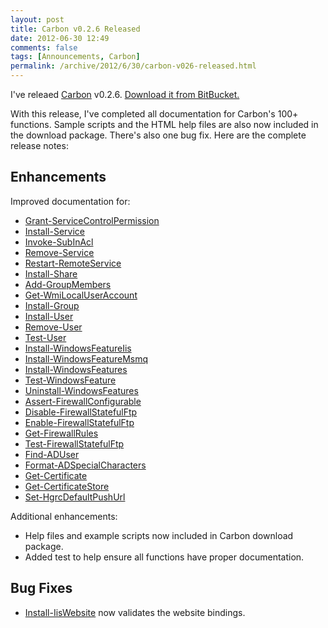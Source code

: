 ```yaml
---
layout: post
title: Carbon v0.2.6 Released
date: 2012-06-30 12:49
comments: false
tags: [Announcements, Carbon]
permalink: /archive/2012/6/30/carbon-v026-released.html
---
```

I've releaed [Carbon](http://get-carbon.org) v0.2.6.  [Download it from BitBucket.](https://bitbucket.org/splatteredbits/carbon/downloads)  

With this release, I've completed all documentation for Carbon's 100+ functions.  Sample scripts and the HTML help files are also now included in the download package.  There's also one bug fix.  Here are the complete release notes:


## Enhancements
Improved documentation for:

 * [Grant-ServiceControlPermission](http://get-carbon.org/help/Grant-ServiceControlPermission.html)
 * [Install-Service](http://get-carbon.org/help/Install-Service.html)
 * [Invoke-SubInAcl](http://get-carbon.org/help/Invoke-SubInAcl.html)
 * [Remove-Service](http://get-carbon.org/help/Remove-Service.html)
 * [Restart-RemoteService](http://get-carbon.org/help/Restart-RemoteService.html)
 * [Install-Share](http://get-carbon.org/help/Install-Share.html)
 * [Add-GroupMembers](http://get-carbon.org/help/Add-GroupMembers.html)
 * [Get-WmiLocalUserAccount](http://get-carbon.org/help/Get-WmiLocalUserAccount.html)
 * [Install-Group](http://get-carbon.org/help/Install-Group.html)
 * [Install-User](http://get-carbon.org/help/Install-User.html)
 * [Remove-User](http://get-carbon.org/help/Remove-User.html)
 * [Test-User](http://get-carbon.org/help/Test-User.html)
 * [Install-WindowsFeatureIis](http://get-carbon.org/help/Install-WindowsFeatureIis.html)
 * [Install-WindowsFeatureMsmq](http://get-carbon.org/help/Install-WindowsFeatureMsmq.html)
 * [Install-WindowsFeatures](http://get-carbon.org/help/Install-WindowsFeatures.html)
 * [Test-WindowsFeature](http://get-carbon.org/help/Test-WindowsFeature.html)
 * [Uninstall-WindowsFeatures](http://get-carbon.org/help/Uninstall-WindowsFeatures.html)
 * [Assert-FirewallConfigurable](http://get-carbon.org/help/Assert-FirewallConfigurable.html)
 * [Disable-FirewallStatefulFtp](http://get-carbon.org/help/Disable-FirewallStatefulFtp.html)
 * [Enable-FirewallStatefulFtp](http://get-carbon.org/help/Enable-FirewallStatefulFtp.html)
 * [Get-FirewallRules](http://get-carbon.org/help/Get-FirewallRules.html)
 * [Test-FirewallStatefulFtp](http://get-carbon.org/help/Test-FirewallStatefulFtp.html)
 * [Find-ADUser](http://get-carbon.org/help/Find-ADUser.html)
 * [Format-ADSpecialCharacters](http://get-carbon.org/help/Format-ADSpecialCharacters.html)
 * [Get-Certificate](http://get-carbon.org/help/Get-Certificate.html)
 * [Get-CertificateStore](http://get-carbon.org/help/Get-CertificateStore.html)
 * [Set-HgrcDefaultPushUrl](http://get-carbon.org/help/Set-HgrcDefaultPushUrl.html)

Additional enhancements:

 * Help files and example scripts now included in Carbon download package.
 * Added test to help ensure all functions have proper documentation.

## Bug Fixes

 * [Install-IisWebsite](http://get-carbon.org/help/Install-IisWebsite.html) now validates the website bindings.
